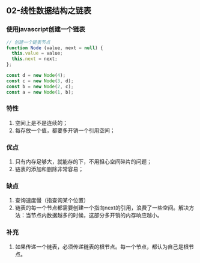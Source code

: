 ## 02-线性数据结构之链表

### 使用javascript创建一个链表
```js
// 创建一个链表节点
function Node (value, next = null) {
  this.value = value;
  this.next = next;
};

const d = new Node(4);
const c = new Node(3, d);
const b = new Node(2, c);
const a = new Node(1, b);

```

### 特性
1. 空间上是不是连续的；
2. 每存放一个值，都要多开销一个引用空间；

### 优点
1. 只有内存足够大，就能存的下，不用担心空间碎片的问题；
2. 链表的添加和删除非常容易；

### 缺点
1. 查询速度慢（指查询某个位置）
2. 链表的每一个节点都需要创建一个指向next的引用，浪费了一些空间。解决方法：当节点内数据越多的时候，这部分多开销的内存响应越小。

### 补充
1. 如果传递一个链表，必须传递链表的根节点。每一个节点，都认为自己是根节点。  